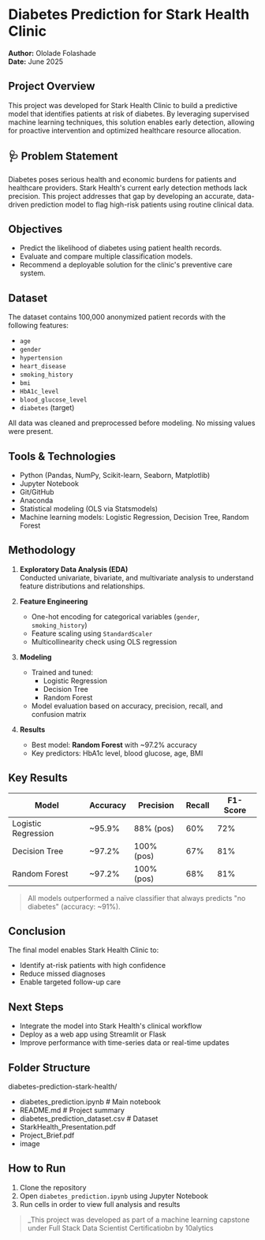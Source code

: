 # Diabetes Prediction for Stark Health Clinic

**Author:** Ololade Folashade  
**Date:** June 2025

## Project Overview
This project was developed for Stark Health Clinic to build a predictive model that identifies patients at risk of diabetes. By leveraging supervised machine learning techniques, this solution enables early detection, allowing for proactive intervention and optimized healthcare resource allocation.

## 🩺 Problem Statement
Diabetes poses serious health and economic burdens for patients and healthcare providers. Stark Health's current early detection methods lack precision. This project addresses that gap by developing an accurate, data-driven prediction model to flag high-risk patients using routine clinical data.

## Objectives
- Predict the likelihood of diabetes using patient health records.
- Evaluate and compare multiple classification models.
- Recommend a deployable solution for the clinic's preventive care system.

## Dataset
The dataset contains 100,000 anonymized patient records with the following features:
- `age`
- `gender`
- `hypertension`
- `heart_disease`
- `smoking_history`
- `bmi`
- `HbA1c_level`
- `blood_glucose_level`
- `diabetes` (target)

All data was cleaned and preprocessed before modeling. No missing values were present.

## Tools & Technologies
- Python (Pandas, NumPy, Scikit-learn, Seaborn, Matplotlib)
- Jupyter Notebook
- Git/GitHub
- Anaconda
- Statistical modeling (OLS via Statsmodels)
- Machine learning models: Logistic Regression, Decision Tree, Random Forest

## Methodology
1. **Exploratory Data Analysis (EDA)**  
   Conducted univariate, bivariate, and multivariate analysis to understand feature distributions and relationships.

2. **Feature Engineering**  
   - One-hot encoding for categorical variables (`gender`, `smoking_history`)  
   - Feature scaling using `StandardScaler`  
   - Multicollinearity check using OLS regression

3. **Modeling**  
   - Trained and tuned:  
     - Logistic Regression  
     - Decision Tree  
     - Random Forest  
   - Model evaluation based on accuracy, precision, recall, and confusion matrix

4. **Results**  
   - Best model: **Random Forest** with ~97.2% accuracy  
   - Key predictors: HbA1c level, blood glucose, age, BMI

## Key Results
| Model              | Accuracy | Precision | Recall | F1-Score |
|--------------------|----------|-----------|--------|----------|
| Logistic Regression | ~95.9%   | 88% (pos) | 60%    | 72%      |
| Decision Tree       | ~97.2%   | 100% (pos)| 67%    | 81%      |
| Random Forest       | ~97.2%   | 100% (pos)| 68%    | 81%      |

> All models outperformed a naïve classifier that always predicts "no diabetes" (accuracy: ~91%).

## Conclusion
The final model enables Stark Health Clinic to:
- Identify at-risk patients with high confidence
- Reduce missed diagnoses
- Enable targeted follow-up care

## Next Steps
- Integrate the model into Stark Health's clinical workflow
- Deploy as a web app using Streamlit or Flask
- Improve performance with time-series data or real-time updates

## Folder Structure
diabetes-prediction-stark-health/
- diabetes_prediction.ipynb # Main notebook
- README.md # Project summary
- diabetes_prediction_dataset.csv # Dataset
- StarkHealth_Presentation.pdf
- Project_Brief.pdf
- image


## How to Run
1. Clone the repository  
2. Open `diabetes_prediction.ipynb` using Jupyter Notebook  
3. Run cells in order to view full analysis and results

> _This project was developed as part of a machine learning capstone under Full Stack Data Scientist Certificatiobn by 10alytics
